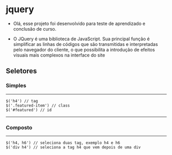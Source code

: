 # jquery

- Olá, esse projeto foi desenvolvido para teste de aprendizado e conclusão de curso.

- O JQuery é uma biblioteca de JavaScript. Sua principal função é simplificar as linhas 
de códigos que são transmitidas e interpretadas pelo navegador do cliente, o que possibilita 
a introdução de efeitos visuais mais complexos na interface do site

## Seletores
### Simples
---- 
    $('h4') // tag 
    $('.featured-item') // class
    $('#featured') // id 
----    
### Composto 
----
    $('h4, h6') // seleciona duas tag, exemplo h4 e h6 
    $('div h4') // seleciona a tag h4 que vem depois de uma div
    
#####